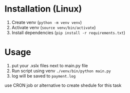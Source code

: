 # Installation (Linux)
1. Create venv (`python -m venv venv`)
2. Activate venv (`source venv/bin/activate`)
3. Install dependencies (`pip install -r requirements.txt`)

# Usage
1. put your .xslx files next to main.py file
2. Run script using venv `./venv/bin/python main.py`
3. log will be saved to `payment.log`

use CRON job or alternative to create shedule for this task
